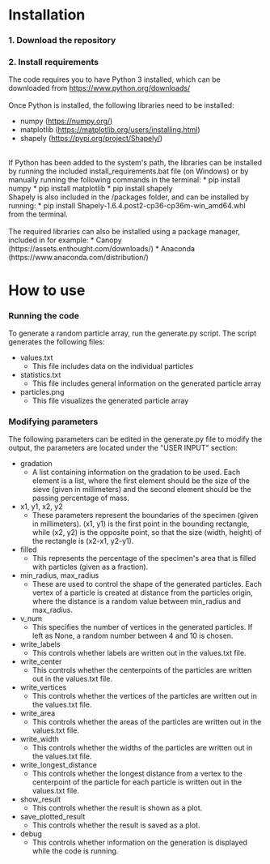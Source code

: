 # Installation

### 1. Download the repository

### 2. Install requirements

The code requires you to have Python 3 installed,
which can be downloaded from https://www.python.org/downloads/
<br><br>
Once Python is installed, the following libraries need to be installed:
* numpy (https://numpy.org/)
* matplotlib (https://matplotlib.org/users/installing.html)
* shapely (https://pypi.org/project/Shapely/)
<br>
If Python has been added to the system's path, the libraries can be installed by running the included install_requirements.bat file (on Windows) or by manually running the following commands in the terminal:
* pip install numpy
* pip install matplotlib
* pip install shapely
<br>
Shapely is also included in the /packages folder, and can be installed by running:
* pip install Shapely-1.6.4.post2-cp36-cp36m-win_amd64.whl
<br>
from the terminal.
<br><br>
The required libraries can also be installed using a package manager, included in for example:
* Canopy (https://assets.enthought.com/downloads/)
* Anaconda (https://www.anaconda.com/distribution/)


# How to use

### Running the code

To generate a random particle array, run the generate.py script. The script generates the following files:
* values.txt
	* This file includes data on the individual particles
* statistics.txt
	* This file includes general information on the generated particle array
* particles.png
	* This file visualizes the generated particle array

### Modifying parameters

The following parameters can be edited in the generate.py file to modify the output, the parameters are located under the "USER INPUT" section:
* gradation
	* A list containing information on the gradation to be used. Each element is a list, where the first element should be the size of the sieve (given in millimeters) and the second element should be the passing percentage of mass.
* x1, y1, x2, y2
	* These parameters represent the boundaries of the specimen (given in millimeters). (x1, y1) is the first point in the bounding rectangle, while (x2, y2) is the opposite point, so that the size (width, height) of the rectangle is (x2-x1, y2-y1).
* filled
	* This represents the percentage of the specimen's area that is filled with particles (given as a fraction).
* min_radius, max_radius
	* These are used to control the shape of the generated particles. Each vertex of a particle is created at distance from the particles origin, where the distance is a random value between min_radius and max_radius.
* v_num
	* This specifies the number of vertices in the generated particles. If left as None, a random number between 4 and 10 is chosen.
* write_labels
	* This controls whether labels are written out in the values.txt file.
* write_center
	* This controls whether the centerpoints of the particles are written out in the values.txt file.
* write_vertices
	* This controls whether the vertices of the particles are written out in the values.txt file.
* write_area
	* This controls whether the areas of the particles are written out in the values.txt file.
* write_width
	* This controls whether the widths of the particles are written out in the values.txt file.
* write_longest_distance
	* This controls whether the longest distance from a vertex to the centerpoint of the particle for each particle is written out in the values.txt file.
* show_result
	* This controls whether the result is shown as a plot.
* save_plotted_result
	* This controls whether the result is saved as a plot.
* debug
	* This controls whether information on the generation is displayed while the code is running.
